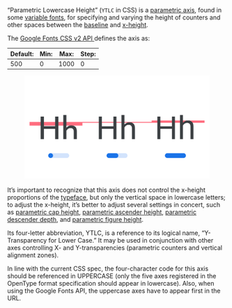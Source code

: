 
“Parametric Lowercase Height” (`YTLC` in CSS) is a [parametric axis](/glossary/TERM), found in some [variable fonts](/glossary/TERM), for specifying and varying the height of counters and other spaces between the [baseline](/glossary/TERM) and [x-height](/glossary/TERM).

The [Google Fonts CSS v2 API ](https://developers.google.com/fonts/docs/css2) defines the axis as:

| Default: | Min: | Max: | Step: |
| --- | --- | --- | --- |
| 500 | 0 | 1000 | 0 |

<figure>

![INSERT_ALT_TEXT](images/thumbnail.svg)

</figure>


It’s important to recognize that this axis does not control the x-height proportions of the [typeface](/glossary/TERM), but only the vertical space in lowercase letters; to adjust the x-height, it’s better to adjust several settings in concert, such as [parametric cap height](/glossary/TERM), [parametric ascender height](/glossary/TERM), [parametric descender depth](/glossary/TERM), and [parametric figure height](/glossary/TERM).

Its four-letter abbreviation, YTLC, is a reference to its logical name, “Y-Transparency for Lower Case.” It may be used in conjunction with other axes controlling X- and Y-transparencies (parametric counters and vertical alignment zones).

In line with the current CSS spec, the four-character code for this axis should be referenced in UPPERCASE (only the five axes registered in the OpenType format specification should appear in lowercase). Also, when using the Google Fonts API, the uppercase axes have to appear first in the URL.
